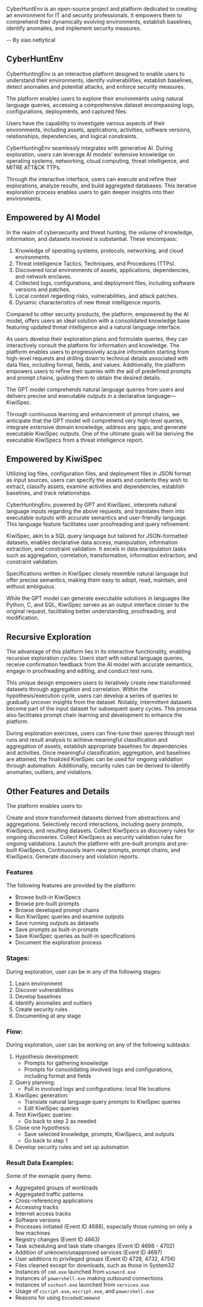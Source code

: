 
CyberHuntEnv is an open-source project and platform dedicated to creating an environment for IT and security professionals. It empowers them to comprehend their dynamically evolving environments, establish baselines, identify anomalies, and implement security measures.

-- By xiao.netlytical  

## CyberHuntEnv

CyberHuntingEnv is an interactive platform designed to enable users to understand their environments, identify vulnerabilities, establish baselines, detect anomalies and potential attacks, and enforce security measures.

The platform enables users to explore their environments using natural language queries, accessing a comprehensive dataset encompassing logs, configurations, deployments, and captured files.

Users have the capability to investigate various aspects of their environments, including assets, applications, activities, software versions, relationships, dependencies, and logical constraints.

CyberHuntingEnv seamlessly integrates with generative AI. During exploration, users can leverage AI models' extensive knowledge on operating systems, networking, cloud computing, threat intelligence, and MITRE ATT&CK TTPs.

Through the interactive interface, users can execute and refine their explorations, analyze results, and build aggregated databases. This iterative exploration process enables users to gain deeper insights into their environments.

## Empowered by AI Model

In the realm of cybersecurity and threat hunting, the volume of knowledge, information, and datasets involved is substantial. These encompass:

1. Knowledge of operating systems, protocols, networking, and cloud environments.
2. Threat intelligence Tactics, Techniques, and Procedures (TTPs).
3. Discovered local environments of assets, applications, dependencies, and network enclaves.
4. Collected logs, configurations, and deployment files, including software versions and patches.
5. Local context regarding risks, vulnerabilities, and attack patches.
6. Dynamic characteristics of new threat intelligence reports.

Compared to other security products, the platform, empowered by the AI model, offers users an ideal solution with a consolidated knowledge base featuring updated threat intelligence and a natural language interface.

As users develop their exploration plans and formulate queries, they can interactively consult the platform for information and knowledge. The platform enables users to progressively acquire information starting from high-level requests and drilling down to technical details associated with data files, including format, fields, and values.  Additionally, the platform empowers users to refine their queries with the aid of predefined prompts and prompt chains, guiding them to obtain the desired details.

The GPT model comprehends natural language queries from users and delivers precise and executable outputs in a declarative language—KiwiSpec.

Through continuous learning and enhancement of prompt chains, we anticipate that the GPT model will comprehend very high-level queries, integrate extensive domain knowledge, address any gaps, and generate executable KiwiSpec outputs. One of the ultimate goals will be deriving the executable KiwiSpecs from a threat intelligence report.

## Empowered by KiwiSpec

Utilizing log files, configuration files, and deployment files in JSON format as input sources, users can specify the assets and contents they wish to extract, classify assets, examine activities and dependencies, establish baselines, and track relationships.

CyberHuntingEnv, powered by GPT and KiwiSpec, interprets natural language inputs regarding the above requests, and translates them into executable outputs with accurate semantics and user-friendly language. This language feature facilitates user proofreading and query refinement.

KiwiSpec, akin to a SQL query language but tailored for JSON-formatted datasets, enables declarative data access, manipulation, information extraction, and constraint validation. It excels in data manipulation tasks such as aggregation, correlation, transformation, information extraction, and constraint validation.

Specifications written in KiwiSpec closely resemble natural language but offer precise semantics, making them easy to adopt, read, maintain, and without ambiguous. 

While the GPT model can generate executable solutions in languages like Python, C, and SQL, KiwiSpec serves as an output interface closer to the original request, facilitating better understanding, proofreading, and modification.

## Recursive Exploration

The advantage of this platform lies in its interactive functionality, enabling recursive exploration cycles. Users start with natural language queries, receive confirmation feedback from the AI model with accurate semantics, engage in proofreading and editing, and conduct test runs.

This unique design empowers users to iteratively create new transformed datasets through aggregation and correlation. Within the hypothesis/execution cycle, users can develop a series of queries to gradually uncover insights from the dataset. Notably, intermittent datasets become part of the input dataset for subsequent query cycles. This process also facilitates prompt chain learning and development to enhance the platform.

During exploration exercises, users can fine-tune their queries through test runs and result analysis to achieve meaningful classification and aggregation of assets, establish appropriate baselines for dependencies and activities. Once meaningful classification, aggregation, and baselines are attained, the finalized KiwiSpec can be used for ongoing validation through automation. Additionally, security rules can be derived to identify anomalies, outliers, and violations.

## Other Features and Details

The platform enables users to:

Create and store transformed datasets derived from abstractions and aggregations.
Selectively record interactions, including query prompts, KiwiSpecs, and resulting datasets.
Collect KiwiSpecs as discovery rules for ongoing discoveries.
Collect KiwiSpecs as security validation rules for ongoing validations.
Launch the platform with pre-built prompts and pre-built KiwiSpecs.
Continuously learn new prompts, prompt chains, and KiwiSpecs.
Generate discovery and violation reports.
### Features

The following features are provided by the platform:
- Browse built-in KiwiSpecs
- Browse pre-built prompts
- Browse developed prompt chains
- Run KiwiSpec queries and examine outputs
- Save running outputs as datasets
- Save prompts as built-in prompts
- Save KiwiSpec queries as built-in specifications
- Document the exploration process

### Stages:

During exploration, user can be in any of the following stages:

1. Learn environment
2. Discover vulnerabilities
3. Develop baselines
4. Identify anomalies and outliers
5. Create security rules
6. Documenting at any stage

### Flow:

During exploration, user can be working on any of the following subtasks:

1. Hypothesis development:
   - Prompts for gathering knowledge
   - Prompts for consolidating involved logs and configurations, including format and fields
2. Query planning:
   - Pull in involved logs and configurations: local file locations
3. KiwiSpec generation:
   - Translate natural language query prompts to KiwiSpec queries
   - Edit KiwiSpec queries
4. Test KiwiSpec queries:
   - Go back to step 2 as needed
5. Close one hypothesis:
   - Save selected knowledge, prompts, KiwiSpecs, and outputs
   - Go back to step 1
6. Develop security rules and set up automation

### Result Data Examples:
Some of the exmaple query items:
- Aggregated groups of workloads
- Aggregated traffic patterns
- Cross-referencing applications
- Accessing tracks
- Internet access tracks
- Software versions
- Processes initiated (Event ID 4688), especially those running on only a few machines
- Registry changes (Event ID 4663)
- Task scheduling and task state changes (Event ID 4698 - 4702)
- Addition of unknown/unapproved services (Event ID 4697)
- User additions to privileged groups (Event ID 4728, 4732, 4756)
- Files cleaned except for downloads, such as those in System32
- Instances of `cmd.exe` launched from `winword.exe`
- Instances of `powershell.exe` making outbound connections
- Instances of `svchost.exe` launched from `services.exe`
- Usage of `cscript.exe`, `wscript.exe`, and `powershell.exe`
- Reasons for using `EncodedCommand`
